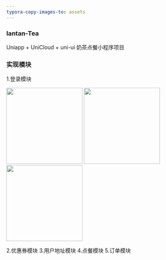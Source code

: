 ```yaml
---
typora-copy-images-to: assets
---
```


### lantan-Tea

Uniapp + UniCloud + uni-ui 奶茶点餐小程序项目

### 实现模块

1.登录模块

<image src="assets/home/nologin.png" style="width:200px;height:auto" ></image>
<image src="assets/home/getuser.png" style="width:200px;height:auto" ></image>
<image src="assets/home/home.png" style="width:200px;height:auto" ></image>

2.优惠券模块
3.用户地址模块
4.点餐模块
5.订单模块